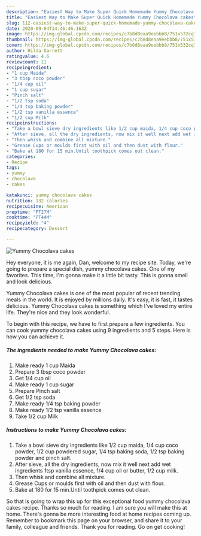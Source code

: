 ```yaml
---
description: "Easiest Way to Make Super Quick Homemade Yummy Chocolava cakes"
title: "Easiest Way to Make Super Quick Homemade Yummy Chocolava cakes"
slug: 112-easiest-way-to-make-super-quick-homemade-yummy-chocolava-cakes
date: 2020-09-04T14:46:46.163Z
image: https://img-global.cpcdn.com/recipes/c7b8d8eaa9eebbb8/751x532cq70/yummy-chocolava-cakes-recipe-main-photo.jpg
thumbnail: https://img-global.cpcdn.com/recipes/c7b8d8eaa9eebbb8/751x532cq70/yummy-chocolava-cakes-recipe-main-photo.jpg
cover: https://img-global.cpcdn.com/recipes/c7b8d8eaa9eebbb8/751x532cq70/yummy-chocolava-cakes-recipe-main-photo.jpg
author: Hilda Garrett
ratingvalue: 4.6
reviewcount: 11
recipeingredient:
- "1 cup Maida"
- "3 tbsp coco powder"
- "1/4 cup oil"
- "1 cup sugar"
- "Pinch salt"
- "1/2 tsp soda"
- "1/4 tsp baking powder"
- "1/2 tsp vanilla essence"
- "1/2 cup Milk"
recipeinstructions:
- "Take a bowl sieve dry ingredients like 1/2 cup maida, 1/4 cup coco powder, 1/2 cup powdered sugar, 1/4 tsp baking soda, 1/2 tsp baking powder and pinch salt."
- "After sieve, all the dry ingredients, now mix it well next add wet ingredients 1tsp vanilla essence, 1/4 cup oil or butter, 1/2 cup milk."
- "Then whisk and combine all mixture."
- "Grease Cups or moulds first with oil and then dust with flour."
- "Bake at 180 for 15 min.Until toothpick comes out clean."
categories:
- Recipe
tags:
- yummy
- chocolava
- cakes

katakunci: yummy chocolava cakes 
nutrition: 132 calories
recipecuisine: American
preptime: "PT27M"
cooktime: "PT44M"
recipeyield: "4"
recipecategory: Dessert

---
```



![Yummy Chocolava cakes](https://img-global.cpcdn.com/recipes/c7b8d8eaa9eebbb8/751x532cq70/yummy-chocolava-cakes-recipe-main-photo.jpg)

Hey everyone, it is me again, Dan, welcome to my recipe site. Today, we're going to prepare a special dish, yummy chocolava cakes. One of my favorites. This time, I'm gonna make it a little bit tasty. This is gonna smell and look delicious.

Yummy Chocolava cakes is one of the most popular of recent trending meals in the world. It is enjoyed by millions daily. It's easy, it is fast, it tastes delicious. Yummy Chocolava cakes is something which I've loved my entire life. They're nice and they look wonderful.




To begin with this recipe, we have to first prepare a few ingredients. You can cook yummy chocolava cakes using 9 ingredients and 5 steps. Here is how you can achieve it.

<!--inarticleads1-->

##### The ingredients needed to make Yummy Chocolava cakes:

1. Make ready 1 cup Maida
1. Prepare 3 tbsp coco powder
1. Get 1/4 cup oil
1. Make ready 1 cup sugar
1. Prepare Pinch salt
1. Get 1/2 tsp soda
1. Make ready 1/4 tsp baking powder
1. Make ready 1/2 tsp vanilla essence
1. Take 1/2 cup Milk




<!--inarticleads2-->

##### Instructions to make Yummy Chocolava cakes:

1. Take a bowl sieve dry ingredients like 1/2 cup maida, 1/4 cup coco powder, 1/2 cup powdered sugar, 1/4 tsp baking soda, 1/2 tsp baking powder and pinch salt.
1. After sieve, all the dry ingredients, now mix it well next add wet ingredients 1tsp vanilla essence, 1/4 cup oil or butter, 1/2 cup milk.
1. Then whisk and combine all mixture.
1. Grease Cups or moulds first with oil and then dust with flour.
1. Bake at 180 for 15 min.Until toothpick comes out clean.




So that is going to wrap this up for this exceptional food yummy chocolava cakes recipe. Thanks so much for reading. I am sure you will make this at home. There's gonna be more interesting food at home recipes coming up. Remember to bookmark this page on your browser, and share it to your family, colleague and friends. Thank you for reading. Go on get cooking!
